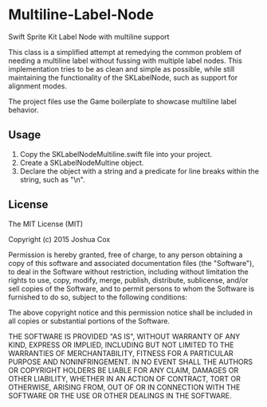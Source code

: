 # Multiline-Label-Node
Swift Sprite Kit Label Node with multiline support

This class is a simplified attempt at remedying the common problem of needing a multiline label without fussing with multiple label nodes.
This implementation tries to be as clean and simple as possible, while still maintaining the functionality of the SKLabelNode, such as support for alignment modes.

The project files use the Game boilerplate to showcase multiline label behavior.

## Usage
1. Copy the SKLabelNodeMultiline.swift file into your project.
2. Create a SKLabelNodeMultine object.
3. Declare the object with a string and a predicate for line breaks within the string, such as "\n".

## License

The MIT License (MIT)

Copyright (c) 2015 Joshua Cox

Permission is hereby granted, free of charge, to any person obtaining a copy
of this software and associated documentation files (the "Software"), to deal
in the Software without restriction, including without limitation the rights
to use, copy, modify, merge, publish, distribute, sublicense, and/or sell
copies of the Software, and to permit persons to whom the Software is
furnished to do so, subject to the following conditions:

The above copyright notice and this permission notice shall be included in
all copies or substantial portions of the Software.

THE SOFTWARE IS PROVIDED "AS IS", WITHOUT WARRANTY OF ANY KIND, EXPRESS OR
IMPLIED, INCLUDING BUT NOT LIMITED TO THE WARRANTIES OF MERCHANTABILITY,
FITNESS FOR A PARTICULAR PURPOSE AND NONINFRINGEMENT. IN NO EVENT SHALL THE
AUTHORS OR COPYRIGHT HOLDERS BE LIABLE FOR ANY CLAIM, DAMAGES OR OTHER
LIABILITY, WHETHER IN AN ACTION OF CONTRACT, TORT OR OTHERWISE, ARISING FROM,
OUT OF OR IN CONNECTION WITH THE SOFTWARE OR THE USE OR OTHER DEALINGS IN
THE SOFTWARE.
